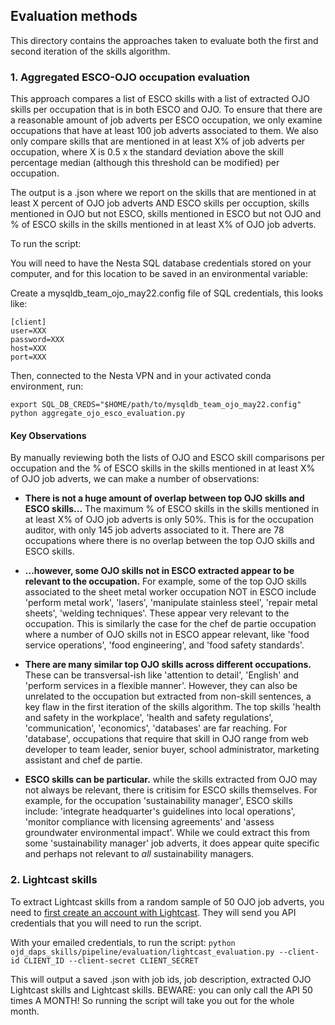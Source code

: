 ## Evaluation methods

This directory contains the approaches taken to evaluate both the first and second iteration of the skills algorithm.

### 1. Aggregated ESCO-OJO occupation evaluation

This approach compares a list of ESCO skills with a list of extracted OJO skills per occupation that is in both ESCO and OJO. To ensure that there are a reasonable amount of job adverts per ESCO occupation, we only examine occupations that have at least 100 job adverts associated to them. We also only compare skills that are mentioned in at least X% of job adverts per occupation, where X is 0.5 x the standard deviation above the skill percentage median (although this threshold can be modified) per occupation.

The output is a .json where we report on the skills that are mentioned in at least X percent of OJO job adverts AND ESCO skills per occuption, skills mentioned in OJO but not ESCO, skills mentioned in ESCO but not OJO and % of ESCO skills in the skills mentioned in at least X% of OJO job adverts.

To run the script:

You will need to have the Nesta SQL database credentials stored on your computer, and for this location to be saved in an environmental variable:

Create a mysqldb_team_ojo_may22.config file of SQL credentials, this looks like:

```
[client]
user=XXX
password=XXX
host=XXX
port=XXX
```

Then, connected to the Nesta VPN and in your activated conda environment, run:

```
export SQL_DB_CREDS="$HOME/path/to/mysqldb_team_ojo_may22.config"
python aggregate_ojo_esco_evaluation.py
```

#### Key Observations

By manually reviewing both the lists of OJO and ESCO skill comparisons per occupation and the % of ESCO skills in the skills mentioned in at least X% of OJO job adverts, we can make a number of observations:

- **There is not a huge amount of overlap between top OJO skills and ESCO skills...** The maximum % of ESCO skills in the skills mentioned in at least X% of OJO job adverts is only 50%. This is for the occupation auditor, with only 145 job adverts associated to it. There are 78 occupations where there is no overlap between the top OJO skills and ESCO skills.

- **...however, some OJO skills not in ESCO extracted appear to be relevant to the occupation.** For example, some of the top OJO skills associated to the sheet metal worker occupation NOT in ESCO include 'perform metal work', 'lasers', 'manipulate stainless steel', 'repair metal sheets', 'welding techniques'. These appear very relevant to the occupation. This is similarly the case for the chef de partie occupation where a number of OJO skills not in ESCO appear relevant, like 'food service operations', 'food engineering', and 'food safety standards'.

- **There are many similar top OJO skills across different occupations.** These can be transversal-ish like 'attention to detail', 'English' and 'perform services in a flexible manner'. However, they can also be unrelated to the occupation but extracted from non-skill sentences, a key flaw in the first iteration of the skills algorithm. The top skills 'health and safety in the workplace', 'health and safety regulations', 'communication', 'economics', 'databases' are far reaching. For 'database', occupations that require that skill in OJO range from web developer to team leader, senior buyer, school administrator, marketing assistant and chef de partie.

- **ESCO skills can be particular.** while the skills extracted from OJO may not always be relevant, there is critisim for ESCO skills themselves. For example, for the occupation 'sustainability manager', ESCO skills include: 'integrate headquarter's guidelines into local operations', 'monitor compliance with licensing agreements' and 'assess groundwater environmental impact'. While we could extract this from some 'sustainability manager' job adverts, it does appear quite specific and perhaps not relevant to _all_ sustainability managers.

### 2. Lightcast skills

To extract Lightcast skills from a random sample of 50 OJO job adverts, you need to [first create an account with Lightcast]("https://skills.lightcast.io/extraction"). They will send you API credentials that you will need to run the script.

With your emailed credentials, to run the script:
`python ojd_daps_skills/pipeline/evaluation/lightcast_evaluation.py --client-id CLIENT_ID --client-secret CLIENT_SECRET`

This will output a saved .json with job ids, job description, extracted OJO Lightcast skills and Lightcast skills. BEWARE: you can only call the API 50 times A MONTH! So running the script will take you out for the whole month.
